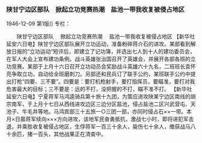 ### 陕甘宁边区部队　掀起立功竞赛热潮　盐池一带我收复被侵占地区

1946-12-09
第1版()
专栏：

　　陕甘宁边区部队
  　掀起立功竞赛热潮
  　盐池一带我收复被侵占地区
    【新华社延安六日电】陕甘宁边区部队展开立功运动，准备粉碎蒋介石的进攻。某部看到解放日报的“立功运动”短评后，即建立了记功簿，并选出七人到十人的建功委员会，在军人大会上宣布建功条例。战斗英雄张治国召开了英雄会，并展开各部各班的立功竞赛。某部于上月十六日召开立功动员会奖励战斗英雄六十九名，二班班长袁怀亮争取立功，自动给全班磨刺刀。另部还和民兵订了联手公约，某班联手公约中提出打枪“四要、三不要”。四要是：要打机枪射手，要打指挥员，要瞄准，要打对我危害最大的目标；三不要是：远的不打，没把握的不打，瞄不准不打。
    【新华社延安六日电】宁夏蒋军马鸿逵骑兵第十旅十九团，为策应进攻陕某宁边区南线的胡宗南军，于上月十七日从西线进攻边区三边分区盐池，侵占盐池二区兴武营屯、天池子、牛毛井等地。马鸿宾部三十五旅一○三团一部，亦同时侵占石××一带。本月×日晨蒋军续向×××方向进攻，该地军民奋勇抵抗，激战七小时，即将进犯军击退，并乘胜收复被侵占地区，生俘蒋军一百三十余人，毙伤七十余人，缴获战马八十余匹，猪一百头，其他战果正在清查中。
